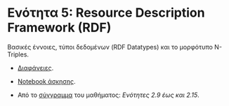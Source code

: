 # Ενότητα 5: Resource Description Framework (RDF)

Βασικές έννοιες, τύποι δεδομένων (RDF Datatypes) και το μορφότυπο N-Triples.

* [Διαφάνειες](https://github.com/mixstef/pms-swp-2016/blob/master/unit5/unit5.pdf).

* [Notebook άσκησης](https://github.com/mixstef/pms-swp-2016/blob/master/unit5/schedule3.ipynb).

* Από το [σύγγραμμα](http://hdl.handle.net/11419/1338) του μαθήματος: *Ενότητες 2.9 έως και 2.15*.
